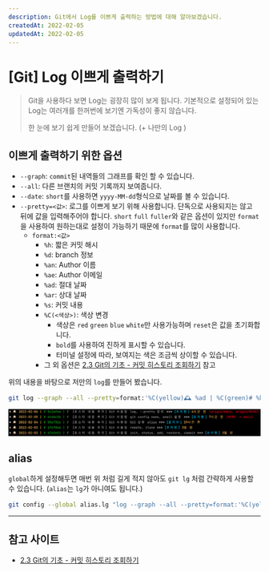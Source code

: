 ```yaml
---
description: Git에서 Log를 이쁘게 출력하는 방법에 대해 알아보겠습니다.  
createdAt: 2022-02-05  
updatedAt: 2022-02-05
---
```


# [Git] Log 이쁘게 출력하기

> Git을 사용하다 보면 Log는 굉장히 많이 보게 됩니다. 기본적으로 설정되어 있는 Log는 여러개를 한꺼번에 보기엔 가독성이 좋지 않습니다.
>
> 한 눈에 보기 쉽게 만들어 보겠습니다. (+ 나만의 Log )

## 이쁘게 출력하기 위한 옵션

- `--graph`: `commit`된 내역들의 그래프를 확인 할 수 있습니다.
- `--all`: 다른 브랜치의 커밋 기록까지 보여줍니다.
- `--date`: `short`를 사용하면 `yyyy-MM-dd`형식으로 날짜를 볼 수 있습니다.
- `--pretty=<값>`: 로그를 이쁘게 보기 위해 사용합니다. 단독으로 사용되지는 않고 뒤에 값을 입력해주어야 합니다. `short` `full` `fuller`와 같은 옵션이 있지만 `format`을
  사용하여 원하는대로 설정이 가능하기 때문에 `format`를 많이 사용합니다.
	- `format:<값>`
		- `%h`: 짧은 커밋 해시
		- `%d`: branch 정보
		- `%an`: Author 이름
		- `%ae`: Author 이메일
		- `%ad`: 절대 날짜
		- `%ar`: 상대 날짜
		- `%s`: 커밋 내용
		- `%C(<색상>)`: 색상 변경
			- 색상은 `red` `green` `blue` `white`만 사용가능하며 `reset`은 값을 초기화합니다.
			- `bold`를 사용하여 진하게 표시할 수 있습니다.
			- 터미널 설정에 따라, 보여지는 색은 조금씩 상이할 수 있습니다.
		- 그 외
		  옵션은 [2.3 Git의 기초 - 커밋 히스토리 조회하기](https://git-scm.com/book/ko/v2/Git%EC%9D%98-%EA%B8%B0%EC%B4%88-%EC%BB%A4%EB%B0%8B-%ED%9E%88%EC%8A%A4%ED%86%A0%EB%A6%AC-%EC%A1%B0%ED%9A%8C%ED%95%98%EA%B8%B0)
		  참고

위의 내용을 바탕으로 저만의 `log`를 만들어 봤습니다.

```zsh
git log --graph --all --pretty=format:'%C(yellow)🕰 %ad | %C(green)# %h | %C(bold white)𝑻 %s%C(reset) >>> %C(blue)[%an] %C(yellow)%ar%C(red)%d' --date=short
```

![Git Log pretty 설정](../../public/_posts/Git/Git_기본_명령어/log_screenshot.png)

## alias

`global`하게 설정해두면 매번 위 처럼 길게 적지 않아도 `git lg` 처럼 간략하게 사용할 수 있습니다. (`alias`는 `lg`가 아니여도 됩니다.)

```zsh
git config --global alias.lg "log --graph --all --pretty=format:'%C(yellow)🕰 %ad | %C(green)# %h | %C(bold white)𝑻 %s%C(reset) >>> %C(blue)[%an] %C(yellow)%ar%C(red)%d' --date=short"
```

---

## 참고 사이트

- [2.3 Git의 기초 - 커밋 히스토리 조회하기](https://git-scm.com/book/ko/v2/Git%EC%9D%98-%EA%B8%B0%EC%B4%88-%EC%BB%A4%EB%B0%8B-%ED%9E%88%EC%8A%A4%ED%86%A0%EB%A6%AC-%EC%A1%B0%ED%9A%8C%ED%95%98%EA%B8%B0)